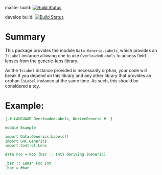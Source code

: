 master build: [![Build Status](https://travis-ci.org/duog/generic-lens-labels.svg?branch=master)](https://travis-ci.org/duog/generic-lens-labels)

develop build: [![Build Status](https://travis-ci.org/duog/generic-lens-labels.svg?branch=develop)](https://travis-ci.org/duog/generic-lens-labels)

Summary
=======

This package provides the module `Data.Generic.Labels`, which provides an `IsLabel` instance
allowing one to use `OverloadedLabels` to access field lenses from the [generic-lens](https://github.com/kcsongor/generic-lens) library.

As the `IsLabel` instance provided is necessarily orphan, your code will break if you depend on
this library and any other library that provides an orphan `IsLabel` instance at the same
time. As such, this should be considered a toy.

Example:
========

```haskell
{-# LANGUAGE OverloadedLabels, DeriveGeneric #- }

module Example

import Data.Generics.Labels()
import GHC.Generics
import Control.Lens

data Foo = Foo {bar :: Int} deriving (Generic)

_bar :: Lens' Foo Int
_bar = #bar
```
